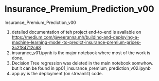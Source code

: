 # Insurance_Premium_Prediction_v00
 Insurance_Premium_Prediction_v00
1. detailed documentation of teh project end-to-end is available on https://medium.com/@veeranna.mh/building-and-deploying-a-machine-learning-model-to-predict-insurance-premium-prices-3c2f84712c68
3. insurance_v01.ipynb is the major notebook where most of the work is done.
4. Decision Tree regression was deleted in the main notebook somwhow. but it can be found in pp01_insurance_premium_prediction_v02.ipynb
5. app.py is the deployment (on streamlit) code.
